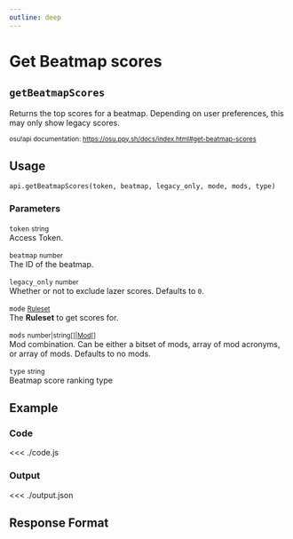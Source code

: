```yaml
---
outline: deep
---
```


# Get Beatmap scores <Badge type="info" text="GET"/>

## `getBeatmapScores`

Returns the top scores for a beatmap. Depending on user preferences, this may only show legacy scores.

<small>osu!api documentation: https://osu.ppy.sh/docs/index.html#get-beatmap-scores</small>

## Usage

`api.getBeatmapScores(token, beatmap, legacy_only, mode, mods, type)`

### Parameters

`token` <small>string</small><br>
Access Token.

`beatmap` <small>number</small><br>
The ID of the beatmap.

`legacy_only` <small>number</small> <Badge type="tip" text="optional" /><br>
Whether or not to exclude lazer scores. Defaults to `0`.

`mode` <small>[Ruleset](../../types/ruleset)</small> <Badge type="tip" text="optional" /><br>
The **Ruleset** to get scores for.

`mods` <small>number|string[]|[Mod](../../types/mod)[]</small> <Badge type="tip" text="optional" /><br>
Mod combination. Can be either a bitset of mods, array of mod acronyms, or array of mods. Defaults to no mods.

`type` <small>string</small> <Badge type="tip" text="optional" /><br>
Beatmap score ranking type

## Example

### Code
<<< ./code.js

### Output
<<< ./output.json

## Response Format

<!--@include: ./response.md-->
